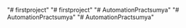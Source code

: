 "# firstproject" 
"# firstproject" 
"# AutomationPractsumya" 
"# AutomationPractsumya" 
"# AutomationPractsumya" 
